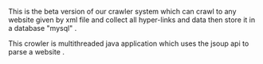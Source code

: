 This is the beta version of our crawler system which can crawl to any website given by xml file and collect all hyper-links 
and data then store it in a database "mysql" .

This crowler is multithreaded java application which uses the jsoup api to parse a website .
